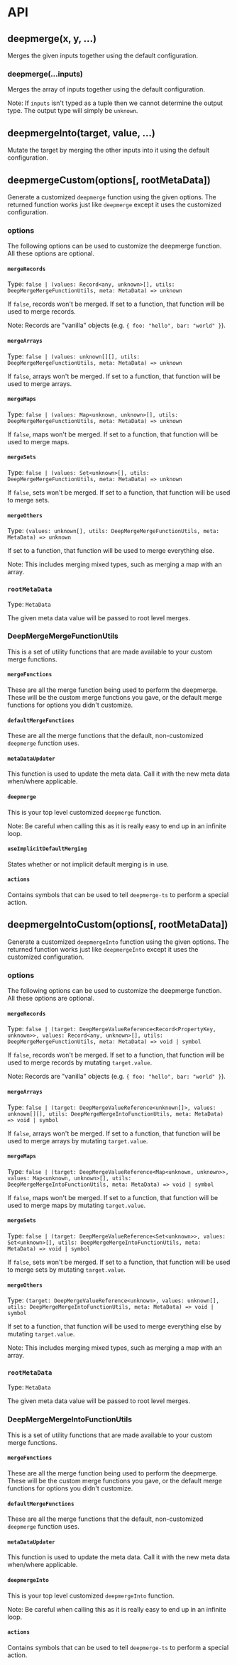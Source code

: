 # API

## deepmerge(x, y, ...)

Merges the given inputs together using the default configuration.

### deepmerge(...inputs)

Merges the array of inputs together using the default configuration.

Note: If `inputs` isn't typed as a tuple then we cannot determine the output type. The output type will simply be
`unknown`.

## deepmergeInto(target, value, ...)

Mutate the target by merging the other inputs into it using the default configuration.

## deepmergeCustom(options[, rootMetaData])

Generate a customized `deepmerge` function using the given options. The returned function works just like `deepmerge`
except it uses the customized configuration.

### options

The following options can be used to customize the deepmerge function.\
All these options are optional.

#### `mergeRecords`

Type: `false | (values: Record<any, unknown>[], utils: DeepMergeMergeFunctionUtils, meta: MetaData) => unknown`

If `false`, records won't be merged. If set to a function, that function will be used to merge records.

Note: Records are "vanilla" objects (e.g. `{ foo: "hello", bar: "world" }`).

#### `mergeArrays`

Type: `false | (values: unknown[][], utils: DeepMergeMergeFunctionUtils, meta: MetaData) => unknown`

If `false`, arrays won't be merged. If set to a function, that function will be used to merge arrays.

#### `mergeMaps`

Type: `false | (values: Map<unknown, unknown>[], utils: DeepMergeMergeFunctionUtils, meta: MetaData) => unknown`

If `false`, maps won't be merged. If set to a function, that function will be used to merge maps.

#### `mergeSets`

Type: `false | (values: Set<unknown>[], utils: DeepMergeMergeFunctionUtils, meta: MetaData) => unknown`

If `false`, sets won't be merged. If set to a function, that function will be used to merge sets.

#### `mergeOthers`

Type: `(values: unknown[], utils: DeepMergeMergeFunctionUtils, meta: MetaData) => unknown`

If set to a function, that function will be used to merge everything else.

Note: This includes merging mixed types, such as merging a map with an array.

### `rootMetaData`

Type: `MetaData`

The given meta data value will be passed to root level merges.

### DeepMergeMergeFunctionUtils

This is a set of utility functions that are made available to your custom merge functions.

#### `mergeFunctions`

These are all the merge function being used to perform the deepmerge.\
These will be the custom merge functions you gave, or the default merge functions for options you didn't customize.

#### `defaultMergeFunctions`

These are all the merge functions that the default, non-customized `deepmerge` function uses.

#### `metaDataUpdater`

This function is used to update the meta data. Call it with the new meta data when/where applicable.

#### `deepmerge`

This is your top level customized `deepmerge` function.

Note: Be careful when calling this as it is really easy to end up in an infinite loop.

#### `useImplicitDefaultMerging`

States whether or not implicit default merging is in use.

#### `actions`

Contains symbols that can be used to tell `deepmerge-ts` to perform a special action.

## deepmergeIntoCustom(options[, rootMetaData])

Generate a customized `deepmergeInto` function using the given options. The returned function works just like
`deepmergeInto` except it uses the customized configuration.

### options

The following options can be used to customize the deepmerge function.\
All these options are optional.

#### `mergeRecords`

Type: `false | (target: DeepMergeValueReference<Record<PropertyKey, unknown>>, values: Record<any, unknown>[], utils: DeepMergeMergeFunctionUtils, meta: MetaData) => void | symbol` <!-- markdownlint-disable-line MD013 -->

If `false`, records won't be merged. If set to a function, that function will be used to merge records by mutating
`target.value`.

Note: Records are "vanilla" objects (e.g. `{ foo: "hello", bar: "world" }`).

#### `mergeArrays`

Type: `false | (target: DeepMergeValueReference<unknown[]>, values: unknown[][], utils: DeepMergeMergeIntoFunctionUtils, meta: MetaData) => void | symbol` <!-- markdownlint-disable-line MD013 -->

If `false`, arrays won't be merged. If set to a function, that function will be used to merge arrays by mutating
`target.value`.

#### `mergeMaps`

Type: `false | (target: DeepMergeValueReference<Map<unknown, unknown>>, values: Map<unknown, unknown>[], utils: DeepMergeMergeIntoFunctionUtils, meta: MetaData) => void | symbol` <!-- markdownlint-disable-line MD013 -->

If `false`, maps won't be merged. If set to a function, that function will be used to merge maps by mutating
`target.value`.

#### `mergeSets`

Type: `false | (target: DeepMergeValueReference<Set<unknown>>, values: Set<unknown>[], utils: DeepMergeMergeIntoFunctionUtils, meta: MetaData) => void | symbol` <!-- markdownlint-disable-line MD013 -->

If `false`, sets won't be merged. If set to a function, that function will be used to merge sets by mutating
`target.value`.

#### `mergeOthers`

Type: `(target: DeepMergeValueReference<unknown>, values: unknown[], utils: DeepMergeMergeIntoFunctionUtils, meta: MetaData) => void | symbol` <!-- markdownlint-disable-line MD013 -->

If set to a function, that function will be used to merge everything else by mutating `target.value`.

Note: This includes merging mixed types, such as merging a map with an array.

### `rootMetaData`

Type: `MetaData`

The given meta data value will be passed to root level merges.

### DeepMergeMergeIntoFunctionUtils

This is a set of utility functions that are made available to your custom merge functions.

#### `mergeFunctions`

These are all the merge function being used to perform the deepmerge.\
These will be the custom merge functions you gave, or the default merge functions for options you didn't customize.

#### `defaultMergeFunctions`

These are all the merge functions that the default, non-customized `deepmerge` function uses.

#### `metaDataUpdater`

This function is used to update the meta data. Call it with the new meta data when/where applicable.

#### `deepmergeInto`

This is your top level customized `deepmergeInto` function.

Note: Be careful when calling this as it is really easy to end up in an infinite loop.

#### `actions`

Contains symbols that can be used to tell `deepmerge-ts` to perform a special action.

